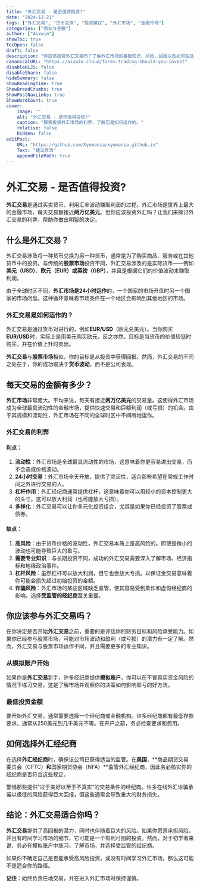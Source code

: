 ```yaml
---
title: "外汇交易 - 是否值得投资?"
date: "2024-12-21"
tags: ["外汇交易", "货币兑换", "投资建议", "外汇市场", "金融市场"]
categories: ["商业与金融"]
author: ["Aixwim"]
showToc: true
TocOpen: false
draft: false
description: "你应该投资外汇交易吗？了解外汇市场的基础知识、风险、回报以及如何在这个高风险环境中安全入场。"
canonicalURL: "https://aixwim.cloud/forex-trading-should-you-invest"
disableHLJS: false
disableShare: false
hideSummary: false
ShowReadingTime: true
ShowBreadCrumbs: true
ShowPostNavLinks: true
ShowWordCount: true
cover:
    image: ""
    alt: "外汇交易 - 是否值得投资?"
    caption: "探索投资外汇市场的利弊，了解它是如何运作的。"
    relative: false
    hidden: false
editPost:
    URL: "https://github.com/Xyomania/xyomania.github.io"
    Text: "建议修改"
    appendFilePath: true
---
```


# 外汇交易 - 是否值得投资?

**外汇交易**是通过买卖货币，利用汇率波动赚取利润的过程。外汇市场是世界上最大的金融市场，每天交易额接近**两万亿美元**。但你应该投资外汇吗？让我们来探讨外汇交易的利弊，帮助你做出明智的决定。

## 什么是外汇交易？

外汇交易涉及将一种货币兑换为另一种货币，通常是为了购买商品、服务或在其他货币中的投资。与传统的**股票市场**投资不同，外汇交易涉及的是实际货币——例如**美元（USD）**、**欧元（EUR）**或**英镑（GBP）**，并且是根据它们的价值波动来赚取利润。

由于全球时区不同，**外汇市场是24小时运作**的，一个国家的市场开盘时另一个国家的市场闭盘。这种循环意味着市场条件在一个地区会影响到其他地区的市场。

### 外汇交易是如何运作的？

外汇交易是通过货币对进行的，例如**EUR/USD**（欧元兑美元）。当你购买**EUR/USD**时，实际上是用美元购买欧元，反之亦然。目标是当货币的价值较低时购买，并在价值上升时卖出。

**外汇交易**与**股票市场**相似，你的目标是从投资中获得回报。然而，外汇交易的不同之处在于，你的成功取决于**货币波动**，而不是公司表现。

## 每天交易的金额有多少？

**外汇市场**非常庞大。平均来说，每天有接近**两万亿美元**的交易量。这使得外汇市场成为全球最具流动性的金融市场，提供快速交易和巨额利润（或亏损）的机会。由于其规模和流动性，外汇市场在不同的全球时区中不间断地运作。

### 外汇交易的利弊

#### 利点：
1. **流动性**：外汇市场是全球最具流动性的市场，这意味着你更容易进出交易，而不会造成价格波动。
2. **24小时交易**：外汇市场全天开放，提供了灵活性，适合那些希望在常规工作时间之外进行交易的人。
3. **杠杆作用**：外汇经纪商通常提供杠杆，这意味着你可以用较小的资本控制更大的头寸。这可以放大利润（也可能放大亏损）。
4. **多样化**：外汇交易可以让你多元化投资组合，尤其是如果你已经投资了股票或债券。

#### 缺点：
1. **高风险**：由于货币价格的波动性，外汇交易本质上是高风险的。即使是微小的波动也可能导致巨大的盈亏。
2. **需要专业知识**：与长期投资不同，成功的外汇交易需要深入了解市场、经济指标和地缘政治事件。
3. **杠杆风险**：虽然杠杆可以放大利润，但它也会放大亏损。以保证金交易意味着你可能会损失超过初始投资的金额。
4. **诈骗风险**：外汇市场的某些区域缺乏监管，使其容易受到欺诈和虚假经纪商的影响。选择**受监管的经纪商**至关重要。

## 你应该参与外汇交易吗？

在你决定是否开始**外汇交易**之前，重要的是评估你的财务目标和风险承受能力。如果你已经参与股票市场，可能对市场波动和盈利（或亏损）的潜力有一定了解。然而，外汇交易与股票市场运作不同，并且需要更多的专业知识。

### 从模拟账户开始

如果你是**外汇交易**新手，许多经纪商提供**模拟账户**，你可以在不冒真实资金风险的情况下练习交易。这是了解市场并观察你的决策如何影响盈亏的好方法。

### 最低投资金额

要开始外汇交易，通常需要选择一个经纪商或金融机构。许多经纪商都有最低存款要求，通常从250美元到几千美元不等。在开户之前，务必检查要求和费用。

## 如何选择外汇经纪商

在选择**外汇经纪商**时，确保该公司已获得适当的监管。在**美国**，**商品期货交易委员会（CFTC）**和**国家期货协会（NFA）**监管外汇经纪商，因此务必核实你的经纪商是否符合这些规定。

警惕那些提供"过于美好以至于不真实"的交易条件的经纪商。许多在线外汇诈骗承诺以极低的风险获得巨大回报，但这些通常会导致重大的财务损失。

## 结论：外汇交易适合你吗？

**外汇交易**提供了高回报的潜力，同时也伴随着巨大的风险。如果你愿意承担风险，并且有时间学习市场的细节，它可能是一个有利可图的投资。然而，对于初学者来说，务必在模拟账户中练习、了解市场，并选择受监管的经纪商。

如果你不确定自己是否能承受高风险投资，或没有时间学习外汇市场，那么这可能不是适合你的路径。

**记住**：始终负责任地交易，并在进入外汇市场时保持谨慎。
